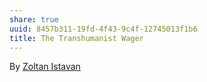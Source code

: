 ```yaml
---
share: true
uuid: 8457b311-19fd-4f43-9c4f-12745013f1b6
title: The Transhumanist Wager
---
```


By [Zoltan Istavan](/undefined)
